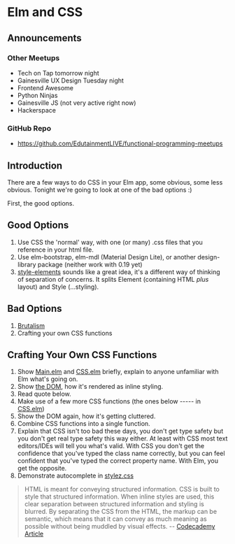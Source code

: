 # Elm and CSS

## Announcements

### Other Meetups

- Tech on Tap tomorrow night
- Gainesville UX Design Tuesday night
- Frontend Awesome
- Python Ninjas
- Gainesville JS (not very active right now)
- Hackerspace

### GitHub Repo
- https://github.com/EdutainmentLIVE/functional-programming-meetups

## Introduction

There are a few ways to do CSS in your Elm app, some obvious, some less obvious. Tonight we're going
to look at one of the bad options :)

First, the good options.

## Good Options

1. Use CSS the 'normal' way, with one (or many) .css files that you reference in your html file.
1. Use elm-bootstrap, elm-mdl (Material Design Lite), or another design-library package (neither
   work with 0.19 yet)
1. [style-elements](https://package.elm-lang.org/packages/mdgriffith/style-elements/latest/) sounds
   like a great idea, it's a different way of thinking of separation of concerns. It splits Element
   (containing HTML _plus_ layout) and Style (...styling).

## Bad Options

1. [Brutalism](http://brutalistwebsites.com)
1. Crafting your own CSS functions

## Crafting Your Own CSS Functions

1. Show [Main.elm](src/Main.elm) and [CSS.elm](src/CSS.elm) briefly, explain to anyone unfamiliar
   with Elm what's going on.
1. Show [the DOM](http://localhost:8000/Aug2018/src/Main.elm), how it's rendered as inline styling.
1. Read quote below.
1. Make use of a few more CSS functions (the ones below ----- in [CSS.elm](src/CSS.elm))
1. Show the DOM again, how it's getting cluttered.
1. Combine CSS functions into a single function.
1. Explain that CSS isn't too bad these days, you don't get type safety but you don't get real type
   safety this way either. At least with CSS most text editors/IDEs will tell you what's valid. With
   CSS you don't get the confidence that you've typed the class name correctly, but you can feel
   confident that you've typed the correct property name. With Elm, you get the opposite.
1. Demonstrate autocomplete in [stylez.css](src/stylez.css)

> HTML is meant for conveying structured information. CSS is built to style that structured
> information. When inline styles are used, this clear separation between structured information and
> styling is blurred. By separating the CSS from the HTML, the markup can be semantic, which means
> that it can convey as much meaning as possible without being muddled by visual effects. --
> [Codecademy Article](https://www.codecademy.com/articles/html-inline-styles)
